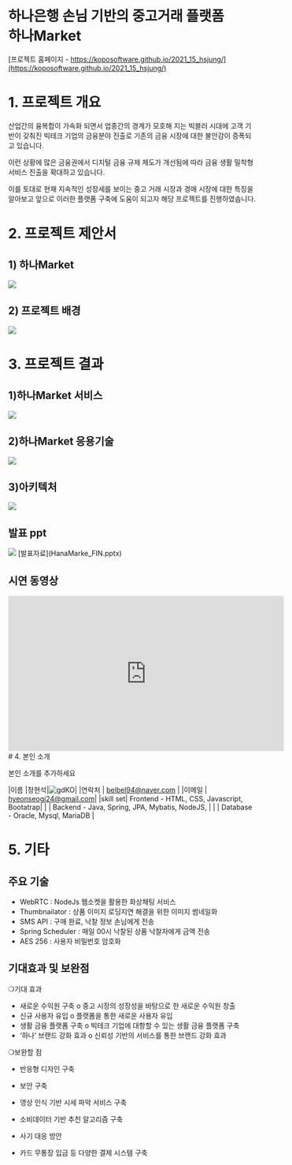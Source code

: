 # 하나은행 손님 기반의 중고거래 플랫폼 <br>하나Market
[프로젝트 홈페이지 - https://koposoftware.github.io/2021_15_hsjung/](https://koposoftware.github.io/2021_15_hsjung/)

# 1. 프로젝트 개요
산업간의 융복합이 가속화 되면서 업종간의 경계가 모호해 지는 빅블러 시대에 고객 기반이 갖춰진 빅테크 기업의 금융분야 진출로 기존의 금융 시장에 대한 불안감이 증폭되고 있습니다. 

이런 상황에 많은 금융권에서 디지털 금융 규제 제도가 개선됨에 따라 금융 생활 밀착형 서비스 진출을 확대하고 있습니다.

이를 토대로 현재 지속적인 성장세를 보이는 중고 거래 시장과 경매 시장에 대한 특징을 알아보고 앞으로 이러한 플랫폼 구축에 도움이 되고자 해당 프로젝트를 진행하였솝니다.

# 2. 프로젝트 제안서
##  1) 하나Market
   <img src="1.JPG"/>
   
##  2) 프로젝트 배경
   <img src="2.JPG"/>
   
# 3. 프로젝트 결과

##  1)하나Market 서비스
   <img src="4.JPG"/>
   
##  2)하나Market 응용기술
   <img src="5.JPG"/>
   
##  3)아키텍처
   <img src="6.JPG"/>
   
## 발표 ppt 
   <img src="ppt.jpg"/>
   [발표자료](HanaMarke_FIN.pptx)<br>

## 시연 동영상 

  <iframe width="560" height="315" src="https://www.youtube.com/embed/545i6T03EvU" title="YouTube video player" frameborder="0" allow="accelerometer; autoplay; clipboard-write; encrypted-media; gyroscope; picture-in-picture" allowfullscreen></iframe>
# 4. 본인 소개

본인 소개를 추가하세요

|이름 |정현석|![gdKO](/face.jpg)|
|연락처 | belbel94@naver.com | 
|이메일 | hyeonseogj24@gmail.com|
|skill set| Frontend - HTML, CSS, Javascript, Bootatrap|
| | Backend - Java, Spring, JPA, Mybatis, NodeJS, |
| | Database - Oracle, Mysql, MariaDB |



# 5. 기타
## 주요 기술
- WebRTC : NodeJs 웹소켓을 활용한 화상채팅 서비스
- Thumbnailator : 상품 이미지 로딩지연 해결을 위한 이미지 썸네일화
- SMS API : 구매 완료, 낙찰 정보 손님에게 전송
- Spring Scheduler : 매일 00시 낙찰된 상품 낙찰자에게 금액 전송
- AES 256 : 사용자 비밀번호 암호화

## 기대효과 및 보완점
❍기대 효과
 - 새로운 수익원 구축 
    o 중고 시장의 성장성을 바탕으로 한 새로운 수익원 창출
 - 신규 사용자 유입 
    o 플랫폼을 통한 새로운 사용자 유입
 - 생활 금융 플랫폼 구축 
    o 빅테크 기업에 대항할 수 있는 생활 금융 플랫폼 구축
 - ‘하나’ 브랜드 강화 효과 
    o 신뢰성 기반의 서비스를 통한 브랜드 강화 효과

❍보완할 점
 - 반응형 디자인 구축
 - 보안 구축
 - 영상 인식 기반 시세 파악 서비스 구축

 - 소비데이터 기반 추천 알고리즘 구축
 - 사기 대응 방안
 - 카드 무통장 입금 등 다양한 결제 시스템 구축


 
